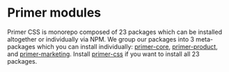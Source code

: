 # Primer modules

Primer CSS is monorepo composed of 23 packages which can be installed altogether or individually via NPM. We group our packages into 3 meta-packages which you can install individually: [primer-core](primer-core), [primer-product](primer-product), and [primer-marketing](primer-marketing). Install [primer-css](primer-css) if you want to install all 23 packages.
